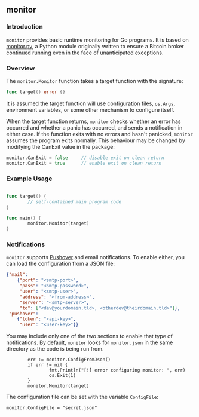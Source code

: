 ## monitor

### Introduction
`monitor` provides basic runtime monitoring for Go programs. It is
based on [monitor.py](https://github.com/kisom/pymods/blob/master/monitor.py),
a Python module originally written to ensure a Bitcoin broker continued
running even in the face of unanticipated exceptions. 

### Overview
The `monitor.Monitor` function takes a target function with the signature:

```go
func target() error {}
```

It is assumed the target function will use configuration files, `os.Args`,
environment variables, or some other mechanism to configure itself.

When the target function returns, `monitor` checks whether an error has
occurred and whether a panic has occurred, and sends a notification in
either case. If the function exits with no errors and hasn't panicked,
`monitor` assumes the program exits normally. This behaviour may be changed
by modifying the CanExit value in the package:

```go
monitor.CanExit = false     // disable exit on clean return
monitor.CanExit = true      // enable exit on clean return
```

### Example Usage

```go

func target() {
        // self-contained main program code
}

func main() {
        monitor.Monitor(target)
}
```

### Notifications
`monitor` supports [Pushover](https://www.pushover.net) and email 
notifications. To enable either, you can load the configuration from a
JSON file:

```json
{"mail": 
    {"port": "<smtp-port>",
     "pass": "<smtp-password>", 
     "user": "<smtp-user>", 
     "address": "<from-address>", 
     "server": "<smtp-server>",
     "to": ["<dev@yourdomain.tld>, <otherdev@theirdomain.tld>"]}, 
 "pushover": 
    {"token": "<api-key>", 
     "user": "<user-key>"}}
```

You may include only one of the two sections to enable that type of
notifications. By default, `monitor` looks for `monitor.json` in the
same directory as the code is being run from.

```golang
        err := monitor.ConfigFromJson()
        if err != nil {
                fmt.Println("[!] error configuring monitor: ", err)
                os.Exit(1)
        }
        monitor.Monitor(target)
```

The configuration file can be set with the variable `ConfigFile`:

```golang
monitor.ConfigFile = "secret.json"
```

